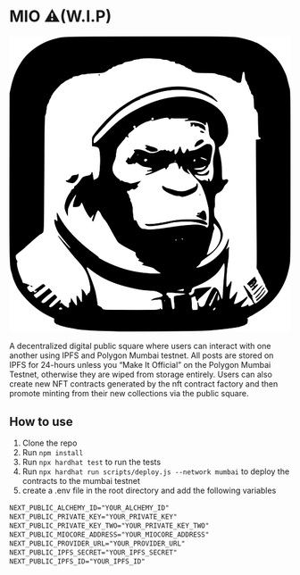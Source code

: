 # MIO ⚠️(W.I.P)

<img src="public/MIOICO.svg" >

A decentralized digital public square where users can interact with one another using IPFS and Polygon Mumbai testnet. All posts are stored on IPFS for 24-hours unless you “Make It Official” on the Polygon Mumbai Testnet, otherwise they are wiped from storage entirely. Users can also create new NFT contracts generated by the nft contract factory and then promote minting from their new collections via the public square.

## How to use

1. Clone the repo
2. Run `npm install`
3. Run `npx hardhat test` to run the tests
4. Run `npx hardhat run scripts/deploy.js --network mumbai` to deploy the contracts to the mumbai testnet
5. create a .env file in the root directory and add the following variables

```
NEXT_PUBLIC_ALCHEMY_ID="YOUR_ALCHEMY_ID"
NEXT_PUBLIC_PRIVATE_KEY="YOUR_PRIVATE_KEY"
NEXT_PUBLIC_PRIVATE_KEY_TWO="YOUR_PRIVATE_KEY_TWO"
NEXT_PUBLIC_MIOCORE_ADDRESS="YOUR_MIOCORE_ADDRESS"
NEXT_PUBLIC_PROVIDER_URL="YOUR_PROVIDER_URL"
NEXT_PUBLIC_IPFS_SECRET="YOUR_IPFS_SECRET"
NEXT_PUBLIC_IPFS_ID="YOUR_IPFS_ID"

```

